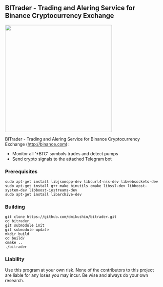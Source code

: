 ## BITrader - Trading and Alering Service for Binance Cryptocurrency Exchange

<img src="screenshot.png" width="350"/>

BITrader - Trading and Alering Service for Binance Cryptocurrency Exchange (http://binance.com):

 * Monitor all '\*BTC' symbols trades and detect pumps
 * Send crypto signals to the attached Telegram bot

### Prerequisites

```
sudo apt-get install libjsoncpp-dev libcurl4-nss-dev libwebsockets-dev
sudo apt-get install g++ make binutils cmake libssl-dev libboost-system-dev libboost-iostreams-dev
sudo apt-get install libarchive-dev
```

### Building

```
git clone https://github.com/dmikushin/bitrader.git
cd bitrader
git submodule init
git submodule update
mkdir build
cd build/
cmake ..
./bitrader
```

### Liability

Use this program at your own risk. None of the contributors to this project are liable for any loses you may incur. Be wise and always do your own research.
